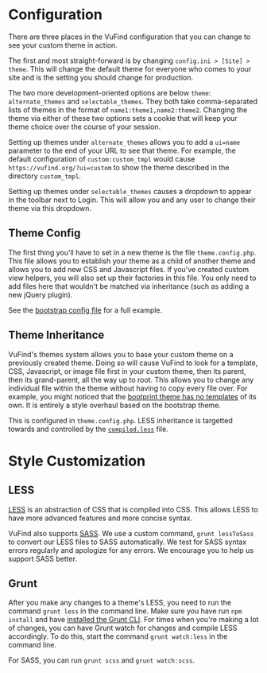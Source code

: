 # Configuration

There are three places in the VuFind configuration that you can change to see your custom theme in action.

The first and most straight-forward is by changing `config.ini > [Site] > theme`. This will change the default theme for everyone who comes to your site and is the setting you should change for production.

The two more development-oriented options are below `theme`: `alternate_themes` and `selectable_themes`. They both take comma-separated lists of themes in the format of `name1:theme1,name2:theme2`. Changing the theme via either of these two options sets a cookie that will keep your theme choice over the course of your session.

Setting up themes under `alternate_themes` allows you to add a `ui=name` parameter to the end of your URL to see that theme. For example, the default configuration of `custom:custom_tmpl` would cause `https://vufind.org/?ui=custom` to show the theme described in the directory `custom_tmpl`.

Setting up themes under `selectable_themes` causes a dropdown to appear in the toolbar next to Login. This will allow you and any user to change their theme via this dropdown.

## Theme Config

The first thing you'll have to set in a new theme is the file `theme.config.php`. This file allows you to establish your theme as a child of another theme and allows you to add new CSS and Javascript files. If you've created custom view helpers, you will also set up their factories in this file. You only need to add files here that wouldn't be matched via inheritance (such as adding a new jQuery plugin).

See the [bootstrap config file](https://github.com/vufind-org/vufind/blob/master/themes/bootstrap3/theme.config.php) for a full example.

## Theme Inheritance

VuFind's themes system allows you to base your custom theme on a previously created theme. Doing so will cause VuFind to look for a template, CSS, Javascript, or image file first in your custom theme, then its parent, then its grand-parent, all the way up to root. This allows you to change any individual file within the theme without having to copy every file over. For example, you might noticed that the [bootprint theme has no templates](https://github.com/vufind-org/vufind/blob/master/themes/bootprint3/) of its own. It is entirely a style overhaul based on the bootstrap theme.

This is configured in `theme.config.php`. LESS inheritance is targetted towards and controlled by the [`compiled.less`](https://github.com/vufind-org/vufind/blob/master/themes/custom_tmpl/less/compiled.less) file.

# Style Customization

## LESS

[LESS](http://lesscss.org/#) is an abstraction of CSS that is compiled into CSS. This allows LESS to have more advanced features and more concise syntax.

VuFind also supports [SASS](https://sass-lang.com/). We use a custom command, `grunt lessToSass` to convert our LESS files to SASS automatically. We test for SASS syntax errors regularly and apologize for any errors. We encourage you to help us support SASS better.

## Grunt

After you make any changes to a theme's LESS, you need to run the command `grunt less` in the command line. Make sure you have run `npm install` and have [installed the Grunt CLI](https://gruntjs.com/getting-started). For times when you're making a lot of changes, you can have Grunt watch for changes and compile LESS accordingly. To do this, start the command `grunt watch:less` in the command line.

For SASS, you can run `grunt scss` and `grunt watch:scss`.
